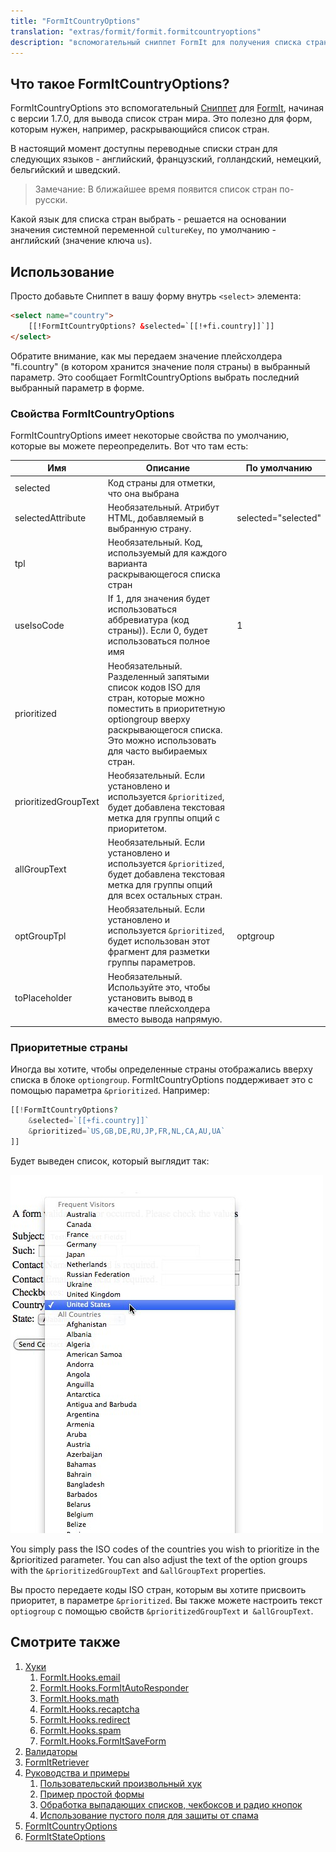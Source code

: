 ```yaml
---
title: "FormItCountryOptions"
translation: "extras/formit/formit.formitcountryoptions"
description: "вспомогательный сниппет FormIt для получения списка стран"
---
```


## Что такое FormItCountryOptions?

FormItCountryOptions это вспомогательный [Сниппет](building-sites/elements/snippets) для [FormIt](extras/formit "FormIt"), начиная с версии 1.7.0, для вывода список стран мира. Это полезно для форм, которым нужен, например, раскрывающийся список стран.

В настоящий момент доступны переводные списки стран для следующих языков - английский, французский, голландский, немецкий, бельгийский и шведский.

> Замечание: В ближайшее время появится список стран по-русски.

Какой язык для списка стран выбрать - решается на основании значения системной переменной `cultureKey`, по умолчанию - английский (значение ключа `us`).

## Использование

Просто добавьте Сниппет в вашу форму внутрь `<select>` элемента:

```html
<select name="country">
    [[!FormItCountryOptions? &selected=`[[!+fi.country]]`]]
</select>
```

Обратите внимание, как мы передаем значение плейсхолдера "fi.country" (в котором хранится значение поля страны) в выбранный параметр. Это сообщает FormItCountryOptions выбрать последний выбранный параметр в форме.

### Свойства FormItCountryOptions

FormItCountryOptions имеет некоторые свойства по умолчанию, которые вы можете переопределить. Вот что там есть:

| Имя                  | Описание                                                                                                                                                                                              | По умолчанию        |
| -------------------- | ----------------------------------------------------------------------------------------------------------------------------------------------------------------------------------------------------- | ------------------- |
| selected             | Код страны для отметки, что она выбрана                                                                                                                                                               |                     |
| selectedAttribute    | Необязательный. Атрибут HTML, добавляемый в выбранную страну.                                                                                                                                         | selected="selected" |
| tpl                  | Необязательный. Код, используемый для каждого варианта раскрывающегося списка стран                                                                                                                   |                     |
| useIsoCode           | If 1, для значения будет использоваться аббревиатура (код страны)). Если 0, будет использоваться полное имя                                                                                           | 1                   |
| prioritized          | Необязательный. Разделенный запятыми список кодов ISO для стран, которые можно поместить в приоритетную optiongroup вверху раскрывающегося списка. Это можно использовать для часто выбираемых стран. |                     |
| prioritizedGroupText | Необязательный. Если установлено и используется `&prioritized`, будет добавлена текстовая метка для группы опций с приоритетом.                                                                       |
| allGroupText         | Необязательный. Если установлено и используется `&prioritized`, будет добавлена текстовая метка для группы опций для всех остальных стран.                                                            |
| optGroupTpl          | Необязательный. Если установлено и используется `&prioritized`, будет использован этот фрагмент для разметки группы параметров.                                                                       | optgroup            |
| toPlaceholder        | Необязательный. Используйте это, чтобы установить вывод в качестве плейсхолдера вместо вывода напрямую.                                                                                               |                     |

### Приоритетные страны

Иногда вы хотите, чтобы определенные страны отображались вверху списка в блоке `optiongroup`. FormItCountryOptions поддерживает это с помощью параметра `&prioritized`. Например:

```php
[[!FormItCountryOptions?
    &selected=`[[+fi.country]]`
    &prioritized=`US,GB,DE,RU,JP,FR,NL,CA,AU,UA`
]]
```

Будет выведен список, который выглядит так:

![](20110707-ckb8i6wtgk9gwrtds59nra4smh.jpeg)

You simply pass the ISO codes of the countries you wish to prioritize in the &prioritized parameter. You can also adjust the text of the option groups with the `&prioritizedGroupText` and `&allGroupText` properties.

Вы просто передаете коды ISO стран, которым вы хотите присвоить приоритет, в параметре `&prioritized`. Вы также можете настроить текст `optiogroup` с помощью свойств `&prioritizedGroupText` и` &allGroupText`.

## Смотрите также

1. [Хуки](extras/formit/formit.hooks)
    1. [FormIt.Hooks.email](extras/formit/formit.hooks/email)
    2. [FormIt.Hooks.FormItAutoResponder](extras/formit/formit.hooks/formitautoresponder)
    3. [FormIt.Hooks.math](extras/formit/formit.hooks/math)
    4. [FormIt.Hooks.recaptcha](extras/formit/formit.hooks/recaptcha)
    5. [FormIt.Hooks.redirect](extras/formit/formit.hooks/redirect)
    6. [FormIt.Hooks.spam](extras/formit/formit.hooks/spam)
    7. [FormIt.Hooks.FormItSaveForm](extras/formit/formit.hooks/formitsaveform)
2. [Валидаторы](extras/formit/formit.validators)
3. [FormItRetriever](extras/formit/formit.formitretriever)
4. [Руководства и примеры](extras/formit/formit.tutorials-and-examples)
    1. [Пользовательский произвольный хук](extras/formit/formit.tutorials-and-examples/examples.custom-hook)
    2. [Пример простой формы](extras/formit/formit.tutorials-and-examples/examples.simple-contact-page)
    3. [Обработка выпадающих списков, чекбоксов и радио кнопок](extras/formit/formit.tutorials-and-examples/handling-selects,-checkboxes-and-radios)
    4. [Использование пустого поля для защиты от спама](extras/formit/formit.tutorials-and-examples/using-a-blank-nospam-field)
5. [FormItCountryOptions](extras/formit/formit.formitcountryoptions)
6. [FormItStateOptions](extras/formit/formit.formitstateoptions)
